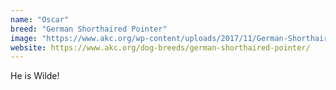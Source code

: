 ```yaml
---
name: "Oscar"
breed: "German Shorthaired Pointer"
image: "https://www.akc.org/wp-content/uploads/2017/11/German-Shorthaired-Pointer-On-White-07.jpg"
website: https://www.akc.org/dog-breeds/german-shorthaired-pointer/
---
```


He is Wilde!
